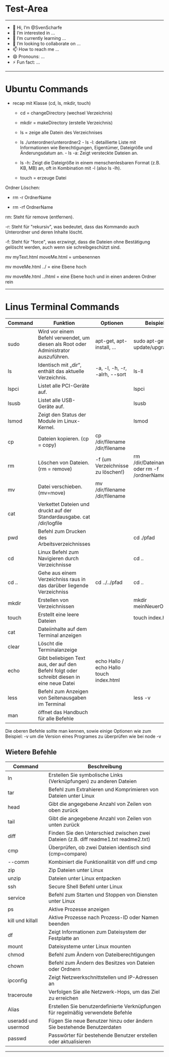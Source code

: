 # Test-Area

---

- 👋 Hi, I’m @SvenScharfe
- 👀 I’m interested in ...
- 🌱 I’m currently learning ...
- 💞️ I’m looking to collaborate on ...
- 📫 How to reach me ...
- 😄 Pronouns: ...
- ⚡ Fun fact: ...

<!---
SvenScharfe/SvenScharfe is a ✨ special ✨ repository because its `README.md` (this file) appears on your GitHub profile.
You can click the Preview link to take a look at your changes.
--->

---

# Ubuntu Commands

- recap mit Klasse (cd, ls, mkdir, touch)

  - cd = changeDirectory (wechsel Verzeichnis)

  - mkdir = makeDirectory (erstelle Verzeichnis)

  - ls = zeige alle Datein des Verzeichnises

  - ls ./unterordner/unterordner2 - ls -l: detaillierte Liste mit Informationen wie Berechtigungen, Eigentümer, Dateigröße und Änderungsdatum an. - ls -a: Zeigt versteckte Dateien an.
  - ls -h: Zeigt die Dateigröße in einem menschenlesbaren Format (z.B. KB, MB) an, oft in Kombination mit -l (also ls -lh).

  - touch = erzeuge Datei

Ordner Löschen:

- rm -r OrdnerName

- rm -rf OrdnerName

rm: Steht für remove (entfernen).

-r: Steht für "rekursiv", was bedeutet, dass das Kommando auch Unterordner und deren Inhalte löscht.

-f: Steht für "force", was erzwingt, dass die Dateien ohne Bestätigung gelöscht werden, auch wenn sie schreibgeschützt sind.

mv myText.html moveMe.html = umbenennen

mv moveMe.html ../ = eine Ebene hoch

mv moveMe.html ../html = eine Ebene hoch und in einen anderen Ordner rein

---

# Linus Terminal Commands

| Command | Funktion                                                                                   | Optionen                                 | Beispiel                                 |
| ------- | ------------------------------------------------------------------------------------------ | ---------------------------------------- | ---------------------------------------- |
| sudo    | Wird vor einem Befehl verwendet, um diesen als Root oder Administrator auszuführen.        | apt-get, apt-install, ...                | sudo apt-get update/upgrade              |
| ls      | Identisch mit „dir“, enthält das aktuelle Verzeichnis.                                     | -a, -l, -h, -r, -alrh, --sort            | ls-ll                                    |
| lspci   | Listet alle PCI-Geräte auf.                                                                |                                          | lspci                                    |
| lsusb   | Listet alle USB-Geräte auf.                                                                |                                          | lsusb                                    |
| lsmod   | Zeigt den Status der Module im Linux-Kernel.                                               |                                          | lsmod                                    |
| cp      | Dateien kopieren. (cp = copy)                                                              | cp /dir/filename /dir/filename           |
| rm      | Löschen von Dateien. (rm = remove)                                                         | -f (um Verzeichnisse zu löschen!)        | rm /dir/Dateiname oder rm -f /ordnerName |
| mv      | Datei verschieben. (mv=move)                                                               | mv /dir/filename /dir/filename           |
| cat     | Verkettet Dateien und druckt auf der Standardausgabe. cat /dir/logfile                     |
| pwd     | Befehl zum Drucken des Arbeitsverzeichnisses                                               |                                          | cd ./pfad                                |
| cd      | Linux Befehl zum Navigieren durch Verzeichnisse                                            |                                          | cd ..                                    |
| cd ..   | Gehe aus einem Verzeichniss raus in das darüber liegende Verzeichniss                      | cd ../../pfad                            | cd ..                                    |
| mkdir   | Erstellen von Verzeichnissen                                                               |                                          | mkdir meinNeuerOrdner                    |
| touch   | Erstellt eine leere Dateien                                                                |                                          | touch index.html                         |
| cat     | Dateiinhalte auf dem Terminal anzeigen                                                     |
| clear   | Löscht die Terminalanzeige                                                                 |
| echo    | Gibt beliebigen Text aus, der auf den Befehl folgt oder schreibt diesen in eine neue Datei | echo Hallo / echo Hallo touch index.html |
| less    | Befehl zum Anzeigen von Seitenausgaben im Terminal                                         |                                          | less -v                                  |
| man     | öffnet das Handbuch für alle Befehle                                                       |                                          |

Die oberen Befehle sollte man kennen, sowie einige Optionen wie zum Beispiel:
-v um die Version eines Programes zu überprüfen wie bei node -v

## Wietere Befehle

| Command             | Beschreibung                                                                         |
| ------------------- | ------------------------------------------------------------------------------------ |
| ln                  | Erstellen Sie symbolische Links (Verknüpfungen) zu anderen Dateien                   |
| tar                 | Befehl zum Extrahieren und Komprimieren von Dateien unter Linux                      |
| head                | Gibt die angegebene Anzahl von Zeilen von oben zurück                                |
| tail                | Gibt die angegebene Anzahl von Zeilen von unten zurück                               |
| diff                | Finden Sie den Unterschied zwischen zwei Dateien (z.B. diff readme1.txt readme2.txt) |
| cmp                 | Überprüfen, ob zwei Dateien identisch sind (cmp=compare)                             |
| --comm              | Kombiniert die Funktionalität von diff und cmp                                       |
| zip                 | Zip Dateien unter Linux                                                              |
| unzip               | Dateien unter Linux entpacken                                                        |
| ssh                 | Secure Shell Befehl unter Linux                                                      |
| service             | Befehl zum Starten und Stoppen von Diensten unter Linux                              |
| ps                  | Aktive Prozesse anzeigen                                                             |
| kill und killall    | Aktive Prozesse nach Prozess-ID oder Namen beenden                                   |
| df                  | Zeigt Informationen zum Dateisystem der Festplatte an                                |
| mount               | Dateisysteme unter Linux mounten                                                     |
| chmod               | Befehl zum Ändern von Dateiberechtigungen                                            |
| chown               | Befehl zum Ändern des Besitzes von Dateien oder Ordnern                              |
| ipconfig            | Zeigt Netzwerkschnittstellen und IP-Adressen an                                      |
| traceroute          | Verfolgen Sie alle Netzwerk-Hops, um das Ziel zu erreichen                           |
| Alias               | Erstellen Sie benutzerdefinierte Verknüpfungen für regelmäßig verwendete Befehle     |
| useradd und usermod | Fügen Sie neue Benutzer hinzu oder ändern Sie bestehende Benutzerdaten               |
| passwd              | Passwörter für bestehende Benutzer erstellen oder aktualisieren                      |


---

